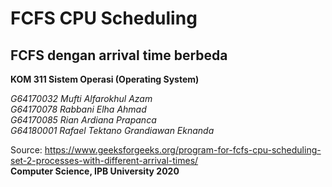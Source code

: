 # FCFS CPU Scheduling #
## FCFS dengan arrival time berbeda ##

**KOM 311 Sistem Operasi (Operating System)**

_G64170032	Mufti Alfarokhul Azam <br>
G64170078	Rabbani Elha Ahmad <br>
G64170085	Rian Ardiana Prapanca <br>
G64180001	Rafael Tektano Grandiawan Eknanda_ <br>

Source: https://www.geeksforgeeks.org/program-for-fcfs-cpu-scheduling-set-2-processes-with-different-arrival-times/ <br>
**Computer Science, IPB University 2020**
